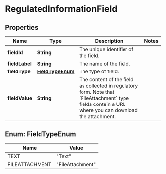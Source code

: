 
# RegulatedInformationField

## Properties
Name | Type | Description | Notes
------------ | ------------- | ------------- | -------------
**fieldId** | **String** | The unique identifier of the field. | 
**fieldLabel** | **String** | The name of the field. | 
**fieldType** | [**FieldTypeEnum**](#FieldTypeEnum) | The type of field. | 
**fieldValue** | **String** | The content of the field as collected in regulatory form. Note that &#x60;FileAttachment&#x60; type fields contain a URL where you can download the attachment. | 


<a name="FieldTypeEnum"></a>
## Enum: FieldTypeEnum
Name | Value
---- | -----
TEXT | &quot;Text&quot;
FILEATTACHMENT | &quot;FileAttachment&quot;



